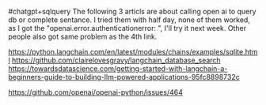 #chatgpt+sqlquery
The following 3 articls are about calling open ai to query db or complete sentance. I tried them with half day, none of them worked, as I got the "openai.error.authenticationerror: <empty message>", I'll try it next week. Other people also got same problem as the 4th link.

https://python.langchain.com/en/latest/modules/chains/examples/sqlite.html
https://github.com/clairelovesgravy/langchain_database_search
https://towardsdatascience.com/getting-started-with-langchain-a-beginners-guide-to-building-llm-powered-applications-95fc8898732c

https://github.com/openai/openai-python/issues/464

